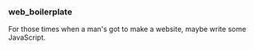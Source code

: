 ### web_boilerplate

For those times when a man's got to make a website, maybe write some JavaScript.
